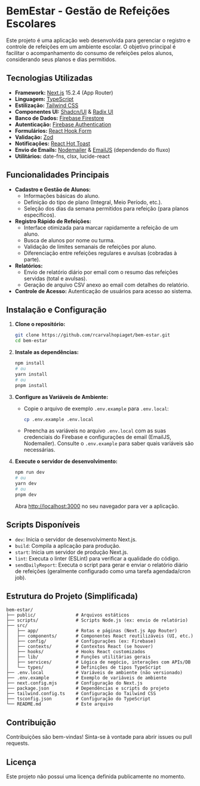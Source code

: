 # BemEstar - Gestão de Refeições Escolares

Este projeto é uma aplicação web desenvolvida para gerenciar o registro e controle de refeições em um ambiente escolar. O objetivo principal é facilitar o acompanhamento do consumo de refeições pelos alunos, considerando seus planos e dias permitidos.

## Tecnologias Utilizadas

- **Framework:** [Next.js](https://nextjs.org/) 15.2.4 (App Router)
- **Linguagem:** [TypeScript](https://www.typescriptlang.org/)
- **Estilização:** [Tailwind CSS](https://tailwindcss.com/)
- **Componentes UI:** [Shadcn/UI](https://ui.shadcn.com/) & [Radix UI](https://www.radix-ui.com/)
- **Banco de Dados:** [Firebase Firestore](https://firebase.google.com/docs/firestore)
- **Autenticação:** [Firebase Authentication](https://firebase.google.com/docs/auth)
- **Formulários:** [React Hook Form](https://react-hook-form.com/)
- **Validação:** [Zod](https://zod.dev/)
- **Notificações:** [React Hot Toast](https://react-hot-toast.com/)
- **Envio de Emails:** [Nodemailer](https://nodemailer.com/) & [EmailJS](https://www.emailjs.com/) (dependendo do fluxo)
- **Utilitários:** date-fns, clsx, lucide-react

## Funcionalidades Principais

- **Cadastro e Gestão de Alunos:**
  - Informações básicas do aluno.
  - Definição do tipo de plano (Integral, Meio Período, etc.).
  - Seleção dos dias da semana permitidos para refeição (para planos específicos).
- **Registro Rápido de Refeições:**
  - Interface otimizada para marcar rapidamente a refeição de um aluno.
  - Busca de alunos por nome ou turma.
  - Validação de limites semanais de refeições por aluno.
  - Diferenciação entre refeições regulares e avulsas (cobradas à parte).
- **Relatórios:**
  - Envio de relatório diário por email com o resumo das refeições servidas (total e avulsas).
  - Geração de arquivo CSV anexo ao email com detalhes do relatório.
- **Controle de Acesso:** Autenticação de usuários para acesso ao sistema.

## Instalação e Configuração

1.  **Clone o repositório:**
    ```bash
    git clone https://github.com/rcarvalhopiaget/bem-estar.git
    cd bem-estar
    ```

2.  **Instale as dependências:**
    ```bash
    npm install
    # ou
    yarn install
    # ou
    pnpm install
    ```

3.  **Configure as Variáveis de Ambiente:**
    - Copie o arquivo de exemplo `.env.example` para `.env.local`:
      ```bash
      cp .env.example .env.local
      ```
    - Preencha as variáveis no arquivo `.env.local` com as suas credenciais do Firebase e configurações de email (EmailJS, Nodemailer). Consulte o `.env.example` para saber quais variáveis são necessárias.

4.  **Execute o servidor de desenvolvimento:**
    ```bash
    npm run dev
    # ou
    yarn dev
    # ou
    pnpm dev
    ```

    Abra [http://localhost:3000](http://localhost:3000) no seu navegador para ver a aplicação.

## Scripts Disponíveis

- `dev`: Inicia o servidor de desenvolvimento Next.js.
- `build`: Compila a aplicação para produção.
- `start`: Inicia um servidor de produção Next.js.
- `lint`: Executa o linter (ESLint) para verificar a qualidade do código.
- `sendDailyReport`: Executa o script para gerar e enviar o relatório diário de refeições (geralmente configurado como uma tarefa agendada/cron job).

## Estrutura do Projeto (Simplificada)

```
bem-estar/
├── public/               # Arquivos estáticos
├── scripts/              # Scripts Node.js (ex: envio de relatório)
├── src/
│   ├── app/              # Rotas e páginas (Next.js App Router)
│   ├── components/       # Componentes React reutilizáveis (UI, etc.)
│   ├── config/           # Configurações (ex: Firebase)
│   ├── contexts/         # Contextos React (se houver)
│   ├── hooks/            # Hooks React customizados
│   ├── lib/              # Funções utilitárias gerais
│   ├── services/         # Lógica de negócio, interações com APIs/DB
│   └── types/            # Definições de tipos TypeScript
├── .env.local            # Variáveis de ambiente (não versionado)
├── .env.example          # Exemplo de variáveis de ambiente
├── next.config.mjs       # Configuração do Next.js
├── package.json          # Dependências e scripts do projeto
├── tailwind.config.ts    # Configuração do Tailwind CSS
├── tsconfig.json         # Configuração do TypeScript
└── README.md             # Este arquivo
```

## Contribuição

Contribuições são bem-vindas! Sinta-se à vontade para abrir issues ou pull requests.

## Licença

Este projeto não possui uma licença definida publicamente no momento.
